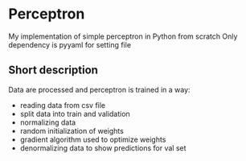# Perceptron
My implementation of simple perceptron in Python from scratch
Only dependency is pyyaml for setting file

## Short description
Data are processed and perceptron is trained in a way:
- reading data from csv file
- split data into train and validation
- normalizing data
- random initialization of weights
- gradient algorithm used to optimize weights
- denormalizing data to show predictions for val set
